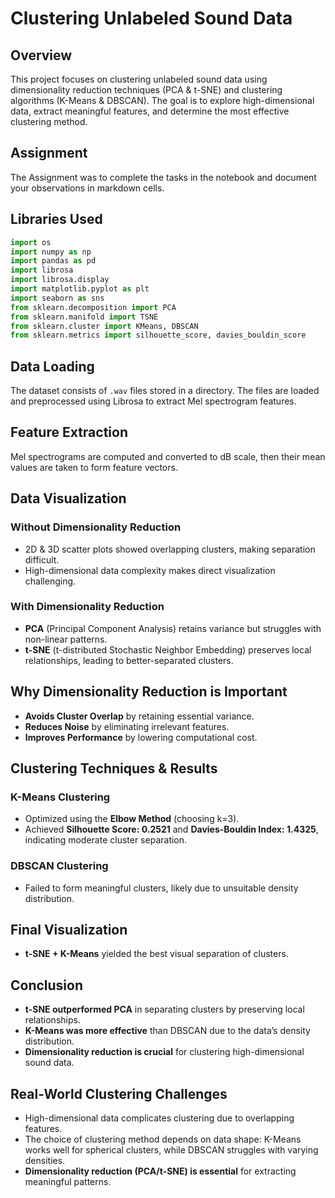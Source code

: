 # Clustering Unlabeled Sound Data

## Overview

This project focuses on clustering unlabeled sound data using dimensionality reduction techniques (PCA & t-SNE) and clustering algorithms (K-Means & DBSCAN). The goal is to explore high-dimensional data, extract meaningful features, and determine the most effective clustering method.

## Assignment

The Assignment was to complete the tasks in the notebook and document your observations in markdown cells.

## Libraries Used

```python
import os
import numpy as np
import pandas as pd
import librosa
import librosa.display
import matplotlib.pyplot as plt
import seaborn as sns
from sklearn.decomposition import PCA
from sklearn.manifold import TSNE
from sklearn.cluster import KMeans, DBSCAN
from sklearn.metrics import silhouette_score, davies_bouldin_score
```

## Data Loading

The dataset consists of `.wav` files stored in a directory. The files are loaded and preprocessed using Librosa to extract Mel spectrogram features.

## Feature Extraction

Mel spectrograms are computed and converted to dB scale, then their mean values are taken to form feature vectors.

## Data Visualization

### Without Dimensionality Reduction

- 2D & 3D scatter plots showed overlapping clusters, making separation difficult.
- High-dimensional data complexity makes direct visualization challenging.

### With Dimensionality Reduction

- **PCA** (Principal Component Analysis) retains variance but struggles with non-linear patterns.
- **t-SNE** (t-distributed Stochastic Neighbor Embedding) preserves local relationships, leading to better-separated clusters.

## Why Dimensionality Reduction is Important

- **Avoids Cluster Overlap** by retaining essential variance.
- **Reduces Noise** by eliminating irrelevant features.
- **Improves Performance** by lowering computational cost.

## Clustering Techniques & Results

### **K-Means Clustering**

- Optimized using the **Elbow Method** (choosing k=3).
- Achieved **Silhouette Score: 0.2521** and **Davies-Bouldin Index: 1.4325**, indicating moderate cluster separation.

### **DBSCAN Clustering**

- Failed to form meaningful clusters, likely due to unsuitable density distribution.

## Final Visualization

- **t-SNE + K-Means** yielded the best visual separation of clusters.

## Conclusion

- **t-SNE outperformed PCA** in separating clusters by preserving local relationships.
- **K-Means was more effective** than DBSCAN due to the data’s density distribution.
- **Dimensionality reduction is crucial** for clustering high-dimensional sound data.

## Real-World Clustering Challenges

- High-dimensional data complicates clustering due to overlapping features.
- The choice of clustering method depends on data shape: K-Means works well for spherical clusters, while DBSCAN struggles with varying densities.
- **Dimensionality reduction (PCA/t-SNE) is essential** for extracting meaningful patterns.

